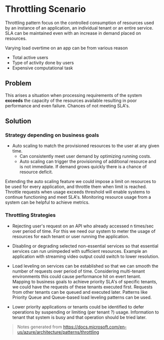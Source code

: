 # Throttling Scenario

Throttling pattern focus on the controlled consumption of resources used by an instance of an application, an individual tenant or an entire service. SLA can be maintained even with an increase in demand placed on resources.

Varying load overtime on an app can be from various reason

* Total active users
* Type of activity done by users
* Expensive computational task

## Problem

This arises a situation when processing requirements of the system **exceeds** the capacity of the resources available resulting in poor performance and even failure. Chances of not meeting SLA's.

## Solution

### Strategy depending on business goals

* Auto scaling to match the provisioned resources to the user at any given time.
    - Can consistently meet user demand by optimizing running costs.
    - Auto scaling can trigger the provisioning of additional resource and is not immediate. If demand grows quickly there is a chance of resource deficit.

Extending the auto scaling feature we could impose a limit on resources to be used for every application, and throttle them when limit is reached. Throttle requests when usage exceeds threshold will enable systems to continue functioning and meet SLA's. Monitoring resource usage from a system can be helpful to achieve metrics.

### Throttling Strategies

* Rejecting user's request on an API who already accessed n times/sec over period of time. For this we need our system to meter the usage of resources for each tenant or user running the application.

* Disabling or degrading selected non-essential services so that essential services can run unimpeded with sufficient resources. Example an application with streaming video output could switch to lower resolution.

* Load leveling on services can be established so that we can smooth the number of requests over period of time. Considering multi-tenant environments this could cause performance hit on evert tenant. Mapping to business goals to achieve priority SLA's of specific tenants, we could have the requests of these tenants executed first. Requests from other tenants can be queued and executed later. Patterns like Priority Queue and Queue-based load leveling patterns can be used.

* Lower priority applications or tenants could be identified to defer operations by suspending or limiting (per tenant ?) usage. Information to tenant that system is busy and that operation should be tried later.

> Notes generated from https://docs.microsoft.com/en-us/azure/architecture/patterns/throttling 